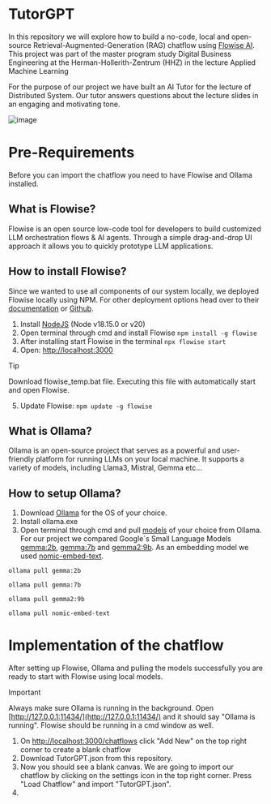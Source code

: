 # TutorGPT

In this repository we will explore how to build a no-code, local and open-source Retrieval-Augmented-Generation (RAG) chatflow using [Flowise AI](https://flowiseai.com/). This project was part of the master program study Digital Business Engineering at the Herman-Hollerith-Zentrum (HHZ) in the lecture Applied Machine Learning 

For the purpose of our project we have built an AI Tutor for the lecture of Distributed System. Our tutor answers questions about the lecture slides in an engaging and motivating tone.


![image](https://github.com/user-attachments/assets/813dff1b-4299-47d5-8dc1-e6ddbd324064)


# Pre-Requirements 
Before you can import the chatflow you need to have Flowise and Ollama installed. 

## What is Flowise?

Flowise is an open source low-code tool for developers to build customized LLM orchestration flows & AI agents. Through a simple drag-and-drop UI approach it allows you to quickly prototype LLM applications.

## How to install Flowise?
Since we wanted to use all components of our system locally, we deployed Flowise locally using NPM. For other deployment options head over to their [documentation](https://docs.flowiseai.com/getting-started) or [Github](https://github.com/FlowiseAI/Flowise).

1. Install [NodeJS](https://nodejs.org/en/download/package-manager) (Node v18.15.0 or v20)
2. Open terminal through cmd and install Flowise
```npm install -g flowise```
3. After installing start Flowise in the terminal
```npx flowise start```
4. Open: [http://localhost:3000](http://localhost:3000)
> [!TIP]
> Download flowise_temp.bat file. Executing this file with automatically start and open Flowise.
5. Update Flowise:
```npm update -g flowise```

## What is Ollama?

Ollama is an open-source project that serves as a powerful and user-friendly platform for running LLMs on your local machine. It supports a variety of models, including Llama3, Mistral, Gemma etc...

## How to setup Ollama?

1. Download [Ollama](https://ollama.com/) for the OS of your choice.
2. Install ollama.exe
3. Open terminal through cmd and pull [models](https://ollama.com/library) of your choice from Ollama. For our project we compared Google´s Small Language Models [gemma:2b](https://ollama.com/library/gemma:2b), [gemma:7b](https://ollama.com/library/gemma:7b) and [gemma2:9b](https://ollama.com/library/gemma2:9b). As an embedding model we used [nomic-embed-text](https://ollama.com/library/nomic-embed-text).

```ollama pull gemma:2b```

```ollama pull gemma:7b```

```ollama pull gemma2:9b```

```ollama pull nomic-embed-text```

#  Implementation of the chatflow
After setting up Flowise, Ollama and pulling the models successfully you are ready to start with Flowise using local models. 
> [!IMPORTANT]
> Always make sure Ollama is running in the background. Open [http://127.0.0.1:11434/](http://127.0.0.1:11434/) and it should say "Ollama is running". Flowise should be running in a cmd window as well.

1. On [http://localhost:3000/chatflows](http://localhost:3000/chatflows) click "Add New" on the top right corner to create a blank chatflow
2. Download TutorGPT.json from this repository.
3. Now you should see a blank canvas. We are going to import our chatflow by clicking on the settings icon in the top right corner. Press "Load Chatflow" and import "TutorGPT.json".
4. 



